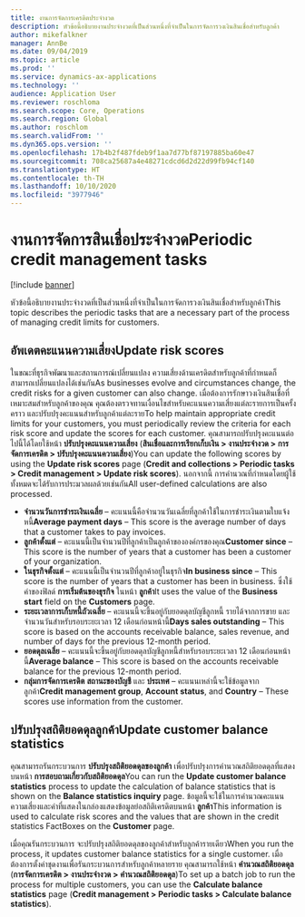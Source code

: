 ```yaml
---
title: งานการจัดการเครดิตประจำงวด
description: หัวข้อนี้อธิบายงานประจำงวดที่เป็นส่วนหนึ่งที่จำเป็นในการจัดการวงเงินสินเชื่อสำหรับลูกค้า
author: mikefalkner
manager: AnnBe
ms.date: 09/04/2019
ms.topic: article
ms.prod: ''
ms.service: dynamics-ax-applications
ms.technology: ''
audience: Application User
ms.reviewer: roschloma
ms.search.scope: Core, Operations
ms.search.region: Global
ms.author: roschlom
ms.search.validFrom: ''
ms.dyn365.ops.version: ''
ms.openlocfilehash: 17b4b2f487fdeb9f1aa7d77bf87197885ba60e47
ms.sourcegitcommit: 708ca25687a4e48271cdcd6d2d22d99fb94cf140
ms.translationtype: HT
ms.contentlocale: th-TH
ms.lasthandoff: 10/10/2020
ms.locfileid: "3977946"
---
```

# <a name="periodic-credit-management-tasks"></a><span data-ttu-id="69b33-103">งานการจัดการสินเชื่อประจำงวด</span><span class="sxs-lookup"><span data-stu-id="69b33-103">Periodic credit management tasks</span></span>

[!include [banner](../includes/banner.md)]

<span data-ttu-id="69b33-104">หัวข้อนี้อธิบายงานประจำงวดที่เป็นส่วนหนึ่งที่จำเป็นในการจัดการวงเงินสินเชื่อสำหรับลูกค้า</span><span class="sxs-lookup"><span data-stu-id="69b33-104">This topic describes the periodic tasks that are a necessary part of the process of managing credit limits for customers.</span></span>

## <a name="update-risk-scores"></a><span data-ttu-id="69b33-105">อัพเดตคะแนนความเสี่ยง</span><span class="sxs-lookup"><span data-stu-id="69b33-105">Update risk scores</span></span>

<span data-ttu-id="69b33-106">ในขณะที่ธุรกิจพัฒนาและสถานการณ์เปลี่ยนแปลง ความเสี่ยงด้านเครดิตสำหรับลูกค้าที่กำหนดก็สามารถเปลี่ยนแปลงได้เช่นกัน</span><span class="sxs-lookup"><span data-stu-id="69b33-106">As businesses evolve and circumstances change, the credit risks for a given customer can also change.</span></span> <span data-ttu-id="69b33-107">เมื่อต้องการรักษาวงเงินสินเชื่อที่เหมาะสมสำหรับลูกค้าของคุณ คุณต้องตรวจทานเงื่อนไขสำหรับคะแนนความเสี่ยงแต่ละรายการเป็นครั้งคราว และปรับปรุงคะแนนสำหรับลูกค้าแต่ละราย</span><span class="sxs-lookup"><span data-stu-id="69b33-107">To help maintain appropriate credit limits for your customers, you must periodically review the criteria for each risk score and update the scores for each customer.</span></span> <span data-ttu-id="69b33-108">คุณสามารถปรับปรุงคะแนนต่อไปนี้ได้โดยใช้หน้า **ปรับปรุงคะแนนความเสี่ยง** (**สินเชื่อและการเรียกเก็บเงิน \> งานประจำงวด \> การจัดการเครดิต \> ปรับปรุงคะแนนความเสี่ยง**)</span><span class="sxs-lookup"><span data-stu-id="69b33-108">You can update the following scores by using the **Update risk scores** page (**Credit and collections \> Periodic tasks \> Credit management \> Update risk scores**).</span></span> <span data-ttu-id="69b33-109">นอกจากนี้ การคำนวณที่กำหนดโดยผู้ใช้ทั้งหมดจะได้รับการประมวลผลด้วยเช่นกัน</span><span class="sxs-lookup"><span data-stu-id="69b33-109">All user-defined calculations are also processed.</span></span>

- <span data-ttu-id="69b33-110">**จำนวนวันการชำระเงินเฉลี่ย** – คะแนนนี้คือจำนวนวันเฉลี่ยที่ลูกค้าใช้ในการชำระเงินตามใบแจ้งหนี้</span><span class="sxs-lookup"><span data-stu-id="69b33-110">**Average payment days** – This score is the average number of days that a customer takes to pay invoices.</span></span>
- <span data-ttu-id="69b33-111">**ลูกค้าตั้งแต่** – คะแนนนี้เป็นจำนวนปีที่ลูกค้าเป็นลูกค้าขององค์กรของคุณ</span><span class="sxs-lookup"><span data-stu-id="69b33-111">**Customer since** – This score is the number of years that a customer has been a customer of your organization.</span></span>
- <span data-ttu-id="69b33-112">**ในธุรกิจตั้งแต่** – คะแนนนี้เป็นจำนวนปีที่ลูกค้าอยู่ในธุรกิจ</span><span class="sxs-lookup"><span data-stu-id="69b33-112">**In business since** – This score is the number of years that a customer has been in business.</span></span> <span data-ttu-id="69b33-113">ซึ่งใช้ค่าของฟิลด์ **การเริ่มต้นของธุรกิจ** ในหน้า **ลูกค้า**</span><span class="sxs-lookup"><span data-stu-id="69b33-113">It uses the value of the **Business start** field on the **Customers** page.</span></span>
- <span data-ttu-id="69b33-114">**ระยะเวลาการเก็บหนี้ถัวเฉลี่ย** – คะแนนนี้จะขึ้นอยู่กับยอดดุลบัญชีลูกหนี้ รายได้จากการขาย และจำนวนวันสำหรับรอบระยะเวลา 12 เดือนก่อนหน้านี้</span><span class="sxs-lookup"><span data-stu-id="69b33-114">**Days sales outstanding** – This score is based on the accounts receivable balance, sales revenue, and number of days for the previous 12-month period.</span></span>
- <span data-ttu-id="69b33-115">**ยอดดุลเฉลี่ย** – คะแนนนี้จะขึ้นอยู่กับยอดดุลบัญชีลูกหนี้สำหรับรอบระยะเวลา 12 เดือนก่อนหน้านี้</span><span class="sxs-lookup"><span data-stu-id="69b33-115">**Average balance** – This score is based on the accounts receivable balance for the previous 12-month period.</span></span>
- <span data-ttu-id="69b33-116">**กลุ่มการจัดการเครดิต** **สถานะของบัญชี** และ **ประเทศ** – คะแนนเหล่านี้จะใช้ข้อมูลจากลูกค้า</span><span class="sxs-lookup"><span data-stu-id="69b33-116">**Credit management group**, **Account status**, and **Country** – These scores use information from the customer.</span></span>

## <a name="update-customer-balance-statistics"></a><span data-ttu-id="69b33-117">ปรับปรุงสถิติยอดดุลลูกค้า</span><span class="sxs-lookup"><span data-stu-id="69b33-117">Update customer balance statistics</span></span>

<span data-ttu-id="69b33-118">คุณสามารถรันกระบวนการ **ปรับปรุงสถิติยอดดุลของลูกค้า** เพื่อปรับปรุงการคำนวณสถิติยอดดุลที่แสดงบนหน้า **การสอบถามเกี่ยวกับสถิติยอดดุล**</span><span class="sxs-lookup"><span data-stu-id="69b33-118">You can run the **Update customer balance statistics** process to update the calculation of balance statistics that is shown on the **Balance statistics inquiry** page.</span></span> <span data-ttu-id="69b33-119">ข้อมูลนี้จะใช้ในการคำนวณคะแนนความเสี่ยงและค่าที่แสดงในกล่องแสดงข้อมูลย่อสถิติเครดิตบนหน้า **ลูกค้า**</span><span class="sxs-lookup"><span data-stu-id="69b33-119">This information is used to calculate risk scores and the values that are shown in the credit statistics FactBoxes on the **Customer** page.</span></span>

<span data-ttu-id="69b33-120">เมื่อคุณรันกระบวนการ จะปรับปรุงสถิติยอดดุลของลูกค้าสำหรับลูกค้ารายเดียว</span><span class="sxs-lookup"><span data-stu-id="69b33-120">When you run the process, it updates customer balance statistics for a single customer.</span></span> <span data-ttu-id="69b33-121">เมื่อต้องการตั้งค่าชุดงานเพื่อรันกระบวนการสำหรับลูกค้าหลายราย คุณสามารถใช้หน้า **คำนวณสถิติยอดดุล** (**การจัดการเครดิต \> งานประจำงวด \> คำนวณสถิติยอดดุล**)</span><span class="sxs-lookup"><span data-stu-id="69b33-121">To set up a batch job to run the process for multiple customers, you can use the **Calculate balance statistics** page (**Credit management \> Periodic tasks \> Calculate balance statistics**).</span></span>
